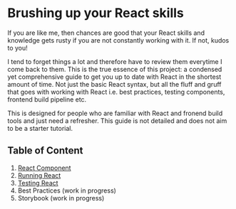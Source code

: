 # Brushing up your React skills

If you are like me, then chances are good that your React skills and knowledge gets rusty if you are not constantly working with it. If not, kudos to you!

I tend to forget things a lot and therefore have to review them everytime I come back to them. This is the true essence of this project: a condensed yet comprehensive guide to get you up to date with React in the shortest amount of time. Not just the basic React syntax, but all the fluff and gruff that goes with working with React i.e. best practices, testing components, frontend build pipeline etc.  

This is designed for people who are familiar with React and fronend build tools and just need a refresher. This guide is not detailed and does not aim to be a starter tutorial.


## Table of Content

1. [React Component](brush_up_react_core.md)
2. [Running React](brush_up_running_react.md)
3. [Testing React](brush_up_testing_react)
4. Best Practices (work in progress)
5. Storybook (work in progress)

